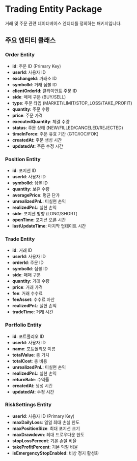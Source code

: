 # Trading Entity Package

거래 및 주문 관련 데이터베이스 엔티티를 정의하는 패키지입니다.

## 주요 엔티티 클래스

### Order Entity
- **id**: 주문 ID (Primary Key)
- **userId**: 사용자 ID
- **exchangeId**: 거래소 ID
- **symbolId**: 거래 심볼 ID
- **clientOrderId**: 클라이언트 주문 ID
- **side**: 매매 구분 (BUY/SELL)
- **type**: 주문 타입 (MARKET/LIMIT/STOP_LOSS/TAKE_PROFIT)
- **quantity**: 주문 수량
- **price**: 주문 가격
- **executedQuantity**: 체결 수량
- **status**: 주문 상태 (NEW/FILLED/CANCELED/REJECTED)
- **timeInForce**: 주문 유효 기간 (GTC/IOC/FOK)
- **createdAt**: 주문 생성 시간
- **updatedAt**: 주문 수정 시간

### Position Entity
- **id**: 포지션 ID
- **userId**: 사용자 ID
- **symbolId**: 심볼 ID
- **quantity**: 보유 수량
- **averagePrice**: 평균 단가
- **unrealizedPnL**: 미실현 손익
- **realizedPnL**: 실현 손익
- **side**: 포지션 방향 (LONG/SHORT)
- **openTime**: 포지션 오픈 시간
- **lastUpdateTime**: 마지막 업데이트 시간

### Trade Entity
- **id**: 거래 ID
- **userId**: 사용자 ID
- **orderId**: 주문 ID
- **symbolId**: 심볼 ID
- **side**: 매매 구분
- **quantity**: 거래 수량
- **price**: 거래 가격
- **fee**: 거래 수수료
- **feeAsset**: 수수료 자산
- **realizedPnL**: 실현 손익
- **tradeTime**: 거래 시간

### Portfolio Entity
- **id**: 포트폴리오 ID
- **userId**: 사용자 ID
- **name**: 포트폴리오 이름
- **totalValue**: 총 가치
- **totalCost**: 총 비용
- **unrealizedPnL**: 미실현 손익
- **realizedPnL**: 실현 손익
- **returnRate**: 수익률
- **createdAt**: 생성 시간
- **updatedAt**: 수정 시간

### RiskSettings Entity
- **userId**: 사용자 ID (Primary Key)
- **maxDailyLoss**: 일일 최대 손실 한도
- **maxPositionSize**: 최대 포지션 크기
- **maxDrawdown**: 최대 드로우다운 한도
- **stopLossPercent**: 기본 손절 비율
- **takeProfitPercent**: 기본 익절 비율
- **isEmergencyStopEnabled**: 비상 정지 활성화